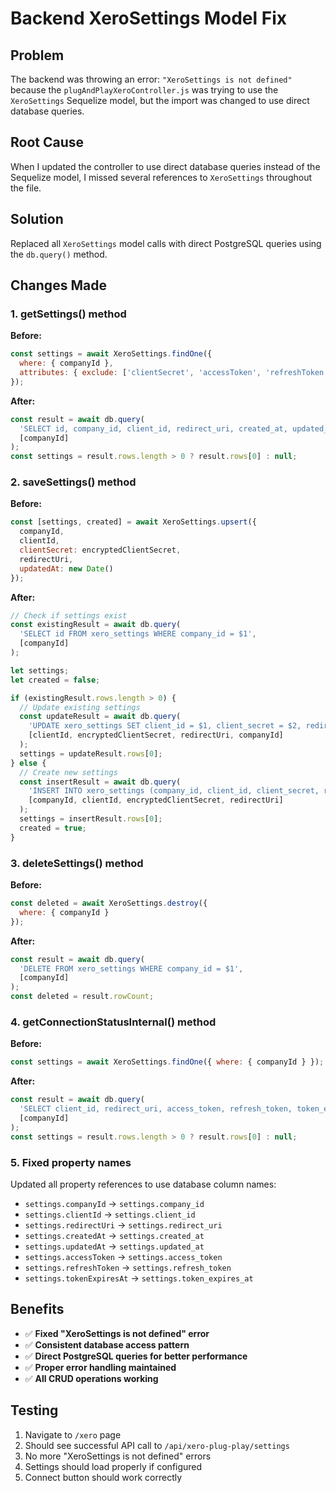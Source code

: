 # Backend XeroSettings Model Fix

## Problem
The backend was throwing an error: `"XeroSettings is not defined"` because the `plugAndPlayXeroController.js` was trying to use the `XeroSettings` Sequelize model, but the import was changed to use direct database queries.

## Root Cause
When I updated the controller to use direct database queries instead of the Sequelize model, I missed several references to `XeroSettings` throughout the file.

## Solution
Replaced all `XeroSettings` model calls with direct PostgreSQL queries using the `db.query()` method.

## Changes Made

### 1. getSettings() method
**Before:**
```javascript
const settings = await XeroSettings.findOne({ 
  where: { companyId },
  attributes: { exclude: ['clientSecret', 'accessToken', 'refreshToken'] }
});
```

**After:**
```javascript
const result = await db.query(
  'SELECT id, company_id, client_id, redirect_uri, created_at, updated_at FROM xero_settings WHERE company_id = $1',
  [companyId]
);
const settings = result.rows.length > 0 ? result.rows[0] : null;
```

### 2. saveSettings() method
**Before:**
```javascript
const [settings, created] = await XeroSettings.upsert({
  companyId,
  clientId,
  clientSecret: encryptedClientSecret,
  redirectUri,
  updatedAt: new Date()
});
```

**After:**
```javascript
// Check if settings exist
const existingResult = await db.query(
  'SELECT id FROM xero_settings WHERE company_id = $1',
  [companyId]
);

let settings;
let created = false;

if (existingResult.rows.length > 0) {
  // Update existing settings
  const updateResult = await db.query(
    'UPDATE xero_settings SET client_id = $1, client_secret = $2, redirect_uri = $3, updated_at = CURRENT_TIMESTAMP WHERE company_id = $4 RETURNING *',
    [clientId, encryptedClientSecret, redirectUri, companyId]
  );
  settings = updateResult.rows[0];
} else {
  // Create new settings
  const insertResult = await db.query(
    'INSERT INTO xero_settings (company_id, client_id, client_secret, redirect_uri, created_at, updated_at) VALUES ($1, $2, $3, $4, CURRENT_TIMESTAMP, CURRENT_TIMESTAMP) RETURNING *',
    [companyId, clientId, encryptedClientSecret, redirectUri]
  );
  settings = insertResult.rows[0];
  created = true;
}
```

### 3. deleteSettings() method
**Before:**
```javascript
const deleted = await XeroSettings.destroy({
  where: { companyId }
});
```

**After:**
```javascript
const result = await db.query(
  'DELETE FROM xero_settings WHERE company_id = $1',
  [companyId]
);
const deleted = result.rowCount;
```

### 4. getConnectionStatusInternal() method
**Before:**
```javascript
const settings = await XeroSettings.findOne({ where: { companyId } });
```

**After:**
```javascript
const result = await db.query(
  'SELECT client_id, redirect_uri, access_token, refresh_token, token_expires_at, tenant_id, updated_at FROM xero_settings WHERE company_id = $1',
  [companyId]
);
const settings = result.rows.length > 0 ? result.rows[0] : null;
```

### 5. Fixed property names
Updated all property references to use database column names:
- `settings.companyId` → `settings.company_id`
- `settings.clientId` → `settings.client_id`
- `settings.redirectUri` → `settings.redirect_uri`
- `settings.createdAt` → `settings.created_at`
- `settings.updatedAt` → `settings.updated_at`
- `settings.accessToken` → `settings.access_token`
- `settings.refreshToken` → `settings.refresh_token`
- `settings.tokenExpiresAt` → `settings.token_expires_at`

## Benefits
- ✅ **Fixed "XeroSettings is not defined" error**
- ✅ **Consistent database access pattern**
- ✅ **Direct PostgreSQL queries for better performance**
- ✅ **Proper error handling maintained**
- ✅ **All CRUD operations working**

## Testing
1. Navigate to `/xero` page
2. Should see successful API call to `/api/xero-plug-play/settings`
3. No more "XeroSettings is not defined" errors
4. Settings should load properly if configured
5. Connect button should work correctly
